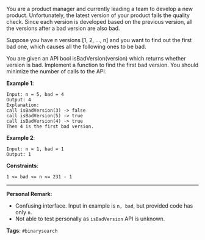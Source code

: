 You are a product manager and currently leading a team to develop a new product. Unfortunately, the latest version of your product fails the quality check. Since each version is developed based on the previous version, all the versions after a bad version are also bad.

Suppose you have n versions [1, 2, ..., n] and you want to find out the first bad one, which causes all the following ones to be bad.

You are given an API bool isBadVersion(version) which returns whether version is bad. Implement a function to find the first bad version. You should minimize the number of calls to the API.


**Example 1**:

```
Input: n = 5, bad = 4
Output: 4
Explanation:
call isBadVersion(3) -> false
call isBadVersion(5) -> true
call isBadVersion(4) -> true
Then 4 is the first bad version.
```

**Example 2**:

```
Input: n = 1, bad = 1
Output: 1
```

**Constraints**:

```
1 <= bad <= n <= 231 - 1
```

---

**Personal Remark**: 

* Confusing interface. Input in example is `n, bad`, but provided code has only `n`.
* Not able to test personally as `isBadVersion` API is unknown.

**Tags**: `#binarysearch`
